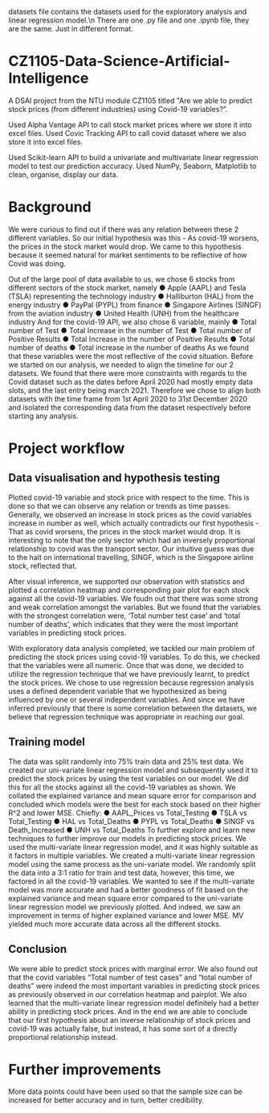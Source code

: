 datasets file contains the datasets used for the exploratory analysis and linear regression model.\n
There are one .py file and one .ipynb file, they are the same. Just in different format.

# CZ1105-Data-Science-Artificial-Intelligence
A DSAI project from the NTU module CZ1105 titled "Are we able to predict stock prices (from different industries) using Covid-19 variables?”.

Used Alpha Vantage API to call stock market prices where we store it into excel files.
Used Covic Tracking API to call covid dataset where we also store it into excel files.

Used Scikit-learn API to build a univariate and multivariate linear regression model to test our prediction accuracy.
Used NumPy, Seaborn, Matplotlib to clean, organise, display our data.

# Background
We were curious to find out if there was any relation between these 2 different variables. So our initial hypothesis was this - As covid-19 worsens, the prices in the stock market
would drop. We came to this hypothesis because it seemed natural for market sentiments to be reflective of how Covid was doing.

Out of the large pool of data available to us, we chose 6 stocks from different
sectors of the stock market, namely
● Apple (AAPL) and Tesla (TSLA) representing the technology industry
● Halliburton (HAL) from the energy industry
● PayPal (PYPL) from finance
● Singapore Airlines (SINGF) from the aviation industry
● United Health (UNH) from the healthcare industry
And for the covid-19 API, we also chose 6 variable, mainly
● Total number of Test
● Total Increase in the number of Test
● Total number of Positive Results
● Total Increase in the number of Positive Results
● Total number of deaths
● Total increase in the number of deaths
As we found that these variables were the most reflective of the covid situation. Before we started on our analysis, we needed to align the timeline for our 2 datasets. We found that there were more constraints with regards to the Covid dataset such as the dates before April 2020 had mostly empty data slots, and the last entry being march 2021. Therefore we chose to align both datasets with the time frame from 1st April 2020 to 31st December 2020 and isolated the corresponding data from the dataset respectively before starting any analysis.

# Project workflow

## Data visualisation and hypothesis testing
Plotted covid-19 variable and stock price with respect to the time. This is done so that we can observe any relation or trends as time passes. 
Generally, we observed an increase in stock prices as the covid variables increase in number as well, which actually contradicts our first hypothesis - That as covid worsens, the prices in the stock market would drop. 
It is interesting to note that the only sector which had an inversely proportional relationship to covid was the transport sector. Our intuitive guess was due to the halt on international travelling, SINGF, which is the Singapore airline stock, reflected that.

After visual inference, we supported our observation with statistics and plotted a correlation heatmap and corresponding pair plot for each stock against all the covid-19 variables.
We foudn out that there was some strong and weak correlation amongst the variables. But we found that the variables with the strongest correlation were, ‘Total number test case’ and ‘total number of deaths’, which indicates that they were the most important variables in predicting stock prices.

With exploratory data analysis completed, we tackled our main problem of predicting the stock prices using covid-19 variables. To do this, we checked that the variables were all numeric. Once that was done, we decided to utilize the regression technique that we have previously learnt, to predict the stock prices. We chose to use regression because regression analysis uses a defined dependent variable that we hypothesized as being influenced by one or several independent variables. And since we have inferred previously that there is some correlation between the datasets, we believe that regression technique was appropriate in reaching our goal.

## Training model
The data  was split randomly into 75% train data and 25% test data. We created our uni-variate linear regression model and subsequently used it to predict the stock prices by using the test variables on our model. We did this for all the stocks against all the covid-19 variables as shown. We collated the explained variance and mean square error for comparison and concluded which models were the best for each stock based on their higher R^2 and lower MSE. Chiefly:
● AAPL_Prices vs Total_Testing
● TSLA vs Total_Testing
● HAL vs Total_Deaths
● PYPL vs Total_Deaths
● SINGF vs Death_Increased
● UNH vs Total_Deaths
To further explore and learn new techniques to further improve our models in predicting stock prices. We used the multi-variate linear regression model, and it was highly suitable as it factors in multiple variables. 
We created a multi-variate linear regression model using the same process as the uni-variate model. We randomly split the data into a 3:1 ratio for train and test data, however, this time, we factored in all the covid-19 variables. We wanted to see if the multi-variate model was more accurate and had a better goodness of fit based on the explained variance and mean square error compared to the uni-variate linear regression model we previously plotted. And indeed, we saw an improvement in terms of higher explained variance and lower MSE. MV yielded much more accurate data across all the different stocks.

## Conclusion
We were able to predict stock prices with marginal error. We also found out that the covid variables “Total number of test cases” and “total number of deaths” were indeed the most important variables in predicting stock prices as previously observed in our correlation heatmap and pairplot. We also learned that the multi-variate linear regression model definitely had a better ability in predicting stock prices. And in the end we are able to conclude that our first hypothesis about an inverse relationship of stock prices and covid-19 was actually false, but instead, it has some sort of a directly proportional relationship instead. 

# Further improvements
More data points could have been used so that the sample size can be increased for better accuracy and in turn, better credibility.
